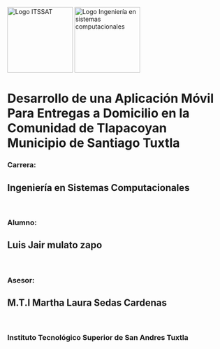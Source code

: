 
<image src="./assets/logo-itssat.png" alt="Logo ITSSAT" width="150"> <image src="./assets/logo-isc.png" alt="Logo Ingeniería en sistemas computacionales" width="150">

# Desarrollo de una Aplicación Móvil Para Entregas a Domicilio en la Comunidad de Tlapacoyan Municipio de Santiago Tuxtla 

### Carrera:
## Ingeniería en Sistemas Computacionales
<br>

### Alumno:
## Luis Jair mulato zapo
<br>

### Asesor:
## M.T.I Martha Laura Sedas Cardenas
<br>

### Instituto Tecnológico Superior de San Andres Tuxtla


